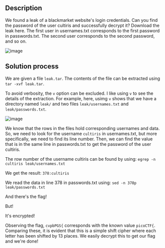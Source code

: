 ## Description
We found a leak of a blackmarket website's login credentials. Can you find the password of the user cultiris and successfully decrypt it?
Download the leak here.
The first user in usernames.txt corresponds to the first password in passwords.txt. The second user corresponds to the second password, and so on.

![image](https://github.com/neonwuchang/don-t_set_up_flags/assets/103783716/258adfe2-27ea-40fb-b1ed-412d716eb9ec)

## Solution process
We are given a file `leak.tar`. The contents of the file can be extracted using `tar -xvf leak.tar`. 

To avoid verbosity, the `v` option can be
excluded. I like using `v` to see the details of the extraction. For example, here, usimg `v` shows that we have a directory named `leak/` and two files 
`leak/usernames.txt` and `leak/passwords.txt`.

![image](https://github.com/neonwuchang/don-t_set_up_flags/assets/103783716/b9604157-286e-4afc-baa7-145ffed7b2b1)

We know that the rows in the files hold corresponding usernames and data. So, we need to look for the username `cultiris` in usernames.txt, but more
specifically, we need to find its line number. Then, we can find the value that is in the same line in passwords.txt to get the password of the user cultiris.

The row number of the username cultiris can be found by using: `egrep -n cultiris leak/usernames.txt`

We get the result: `378:cultiris`

We read the data in line 378 in passwords.txt using: `sed -n 378p leak/passwords.txt`

And there's the flag! 

But! 

It's encrypted!

Observing the flag, `cvpbPGS{` corresponds with the known value `picoCTF{`. Comparing these, it is evident that this is a simple shift cipher where each
letter has been shifted by 13 places. We easily decrypt this to get our flag and we're done!
